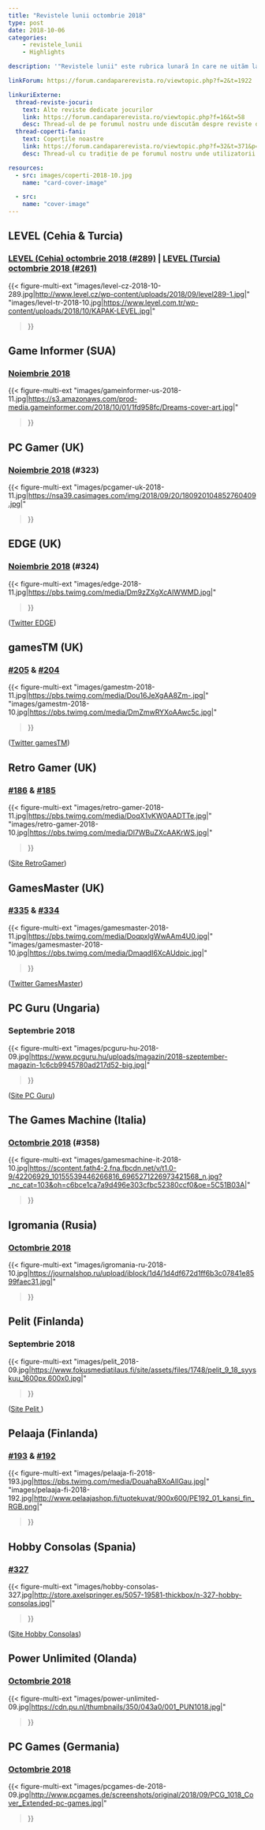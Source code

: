 ```yaml
---
title: "Revistele lunii octombrie 2018"
type: post
date: 2018-10-06
categories:
    - revistele_lunii
    - Highlights

description: '"Revistele lunii" este rubrica lunară în care ne uităm la chioșcul virtual cu reviste de jocuri din lumea întreagă, cât încă mai există. Avem coperți, cu link către sursă.'

linkForum: https://forum.candaparerevista.ro/viewtopic.php?f=2&t=1922

linkuriExterne:
  thread-reviste-jocuri:
    text: Alte reviste dedicate jocurilor
    link: https://forum.candaparerevista.ro/viewtopic.php?f=16&t=58
    desc: Thread-ul de pe forumul nostru unde discutăm despre reviste de jocuri
  thread-coperti-fani:
    text: Coperțile noastre
    link: https://forum.candaparerevista.ro/viewtopic.php?f=32&t=371&p=7346
    desc: Thread-ul cu tradiție de pe forumul nostru unde utilizatorii își creează propriile coperți de reviste

resources:
  - src: images/coperti-2018-10.jpg
    name: "card-cover-image"

  - src:
    name: "cover-image"
---
```


## LEVEL (Cehia & Turcia)

### [LEVEL (Cehia) octombrie 2018 (#289)](http://www.level.cz/starsi-cisla/level-289/) | [LEVEL (Turcia) octombrie 2018 (#261)](https://www.level.com.tr/haber/level-ekim-261-sayisi-bayilerde.html )

{{< figure-multi-ext
    "images/level-cz-2018-10-289.jpg|http://www.level.cz/wp-content/uploads/2018/09/level289-1.jpg|"
    "images/level-tr-2018-10.jpg|https://www.level.com.tr/wp-content/uploads/2018/10/KAPAK-LEVEL.jpg|"
>}}

## Game Informer (SUA)

### [Noiembrie 2018](https://www.gameinformer.com/2018/10/02/november-cover-revealed-dreams)

{{< figure-multi-ext
    "images/gameinformer-us-2018-11.jpg|https://s3.amazonaws.com/prod-media.gameinformer.com/2018/10/01/1fd958fc/Dreams-cover-art.jpg|"
>}}

## PC Gamer (UK)

### [Noiembrie 2018](https://www.pcgamer.com/pc-gamer-uk-november-issue-control/) (#323)

{{< figure-multi-ext
    "images/pcgamer-uk-2018-11.jpg|https://nsa39.casimages.com/img/2018/09/20/180920104852760409.jpg|"
>}}

## EDGE (UK)

### [Noiembrie 2018](https://www.myfavouritemagazines.co.uk/gaming/edge-magazine-back-issues/edge-november-2018-issue-324/) (#324)

{{< figure-multi-ext
    "images/edge-2018-11.jpg|https://pbs.twimg.com/media/Dm9zZXgXcAIWWMD.jpg|"
>}}

([Twitter EDGE](https://twitter.com/edgeonline/))

## gamesTM (UK)

### [#205](https://www.myfavouritemagazines.co.uk/Games-TM-Print-Back-Issues/Games-TM-Issue-205.html) & [#204](https://www.myfavouritemagazines.co.uk/Games-TM-Print-Back-Issues/games-issue-204/)

{{< figure-multi-ext
    "images/gamestm-2018-11.jpg|https://pbs.twimg.com/media/Dou16JeXgAA8Zm-.jpg|"
    "images/gamestm-2018-10.jpg|https://pbs.twimg.com/media/DmZmwRYXoAAwc5c.jpg|"
>}}

([Twitter gamesTM](https://twitter.com/gamesTMmag))

## Retro Gamer (UK)

### [#186](https://www.myfavouritemagazines.co.uk/retro-gamer-print-back-issues/retro-gamer-issue-186/) & [#185](https://www.myfavouritemagazines.co.uk/retro-gamer-print-back-issues/retro-gamer-issue-185/)

{{< figure-multi-ext
    "images/retro-gamer-2018-11.jpg|https://pbs.twimg.com/media/DoqX1vKW0AADTTe.jpg|"
    "images/retro-gamer-2018-10.jpg|https://pbs.twimg.com/media/Dl7WBuZXcAAKrWS.jpg|"
>}}

([Site RetroGamer](https://www.retrogamer.net/))

## GamesMaster (UK)

### [#335](https://www.myfavouritemagazines.co.uk/gaming/gamesmaster-magazine-back-issues/gamesmaster-november-2018-issue-335/) & [#334](https://www.myfavouritemagazines.co.uk/gaming/gamesmaster-magazine-back-issues/gamesmaster-october-2018-issue-334/)

{{< figure-multi-ext
    "images/gamesmaster-2018-11.jpg|https://pbs.twimg.com/media/DoqpxlgWwAAm4U0.jpg|"
    "images/gamesmaster-2018-10.jpg|https://pbs.twimg.com/media/DmaqdI6XcAUdpic.jpg|"
>}}

([Twitter GamesMaster](https://twitter.com/GamesMaster))

## PC Guru (Ungaria)

### Septembrie 2018

{{< figure-multi-ext
    "images/pcguru-hu-2018-09.jpg|https://www.pcguru.hu/uploads/magazin/2018-szeptember-magazin-1c6cb9945780ad217d52-big.jpg|"
>}}

([Site PC Guru](https://www.pcguru.hu/magazin))

## The Games Machine (Italia)

### [Octombrie 2018](https://www.thegamesmachine.it/edicola/119426/tgm-358-ottobre-2018/) (#358)

{{< figure-multi-ext
    "images/gamesmachine-it-2018-10.jpg|https://scontent.fath4-2.fna.fbcdn.net/v/t1.0-9/42206929_10155539446266816_6965271226973421568_n.jpg?_nc_cat=103&oh=c6bce1ca7a9d496e303cfbc52380ccf0&oe=5C51B03A|"
>}}

## Igromania (Rusia)

### [Octombrie 2018](https://www.igromania.ru/magazine/252/)

{{< figure-multi-ext
    "images/igromania-ru-2018-10.jpg|https://journalshop.ru/upload/iblock/1d4/1d4df672d1ff6b3c07841e8599faec31.jpg|"
>}}

## Pelit (Finlanda)

### Septembrie 2018

{{< figure-multi-ext
    "images/pelit_2018-09.jpg|https://www.fokusmediatilaus.fi/site/assets/files/1748/pelit_9_18_syyskuu_1600px.600x0.jpg|"
>}}

([Site Pelit ](https://www.pelit.fi/))

## Pelaaja (Finlanda)

### [#193](https://www.pelaajalehti.com/uutiset/pelaaja-lehti-nappasi-red-dead-redemption-iin-jattimaiseen-ensitestiin) & [#192](https://www.pelaajalehti.com/lehdet/syyskuun-pelaaja-lehti-kaupoissa)

{{< figure-multi-ext
    "images/pelaaja-fi-2018-193.jpg|https://pbs.twimg.com/media/DouahaBXoAIlGau.jpg|"
    "images/pelaaja-fi-2018-192.jpg|http://www.pelaajashop.fi/tuotekuvat/900x600/PE192_01_kansi_fin_RGB.png|"
>}}

## Hobby Consolas (Spania)

### [#327](http://store.axelspringer.es/n-327-hobby-consolas.html)

{{< figure-multi-ext
    "images/hobby-consolas-327.jpg|http://store.axelspringer.es/5057-19581-thickbox/n-327-hobby-consolas.jpg|"
>}}

([Site Hobby Consolas](https://www.hobbyconsolas.com/))


## Power Unlimited (Olanda)

### [Octombrie 2018](https://www.pu.nl/magazine/edities/power-unlimited-2018-10)

{{< figure-multi-ext
    "images/power-unlimited-09.jpg|https://cdn.pu.nl/thumbnails/350/043a0/001_PUN1018.jpg|"
>}}

## PC Games (Germania)

### [Octombrie 2018](http://www.pcgames.de/PC-Games-Brands-19921/News/10-18-Assassins-Creed-Odyssey-1265653/)

{{< figure-multi-ext
    "images/pcgames-de-2018-09.jpg|http://www.pcgames.de/screenshots/original/2018/09/PCG_1018_Cover_Extended-pc-games.jpg|"
>}}
